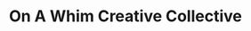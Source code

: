 ---
title: "On A Whim Creative Collective"
url: /racine/on-a-whim-creative-collective/
shop: art
---